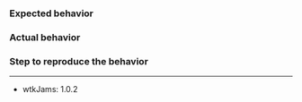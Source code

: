 ### Expected behavior

### Actual behavior

### Step to reproduce the behavior


---

* wtkJams: 1.0.2
